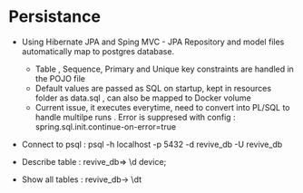 # Persistance
* Using Hibernate JPA and Sping MVC - JPA Repository and model files automatically map to postgres database.
    * Table , Sequence, Primary and Unique key constraints are handled in the POJO file
    * Default values are passed as SQL on startup, kept in resources folder as data.sql , can also be mapped to Docker volume 
    * Current issue, it executes everytime, need to convert into PL/SQL to handle multilpe runs . Error is suppresed with config : spring.sql.init.continue-on-error=true


* Connect to psql :
    psql -h localhost -p 5432 -d revive_db -U revive_db
* Describe table :
    revive_db=> \d device;
* Show all tables :
    revive_db-> \dt
    